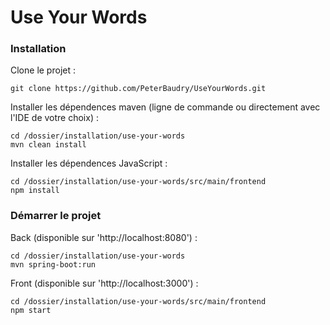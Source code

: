 # Use Your Words

### Installation
Clone le projet :
    
    git clone https://github.com/PeterBaudry/UseYourWords.git
        
Installer les dépendences maven (ligne de commande ou directement avec l'IDE de votre choix) :

    cd /dossier/installation/use-your-words
    mvn clean install
    
Installer les dépendences JavaScript :

    cd /dossier/installation/use-your-words/src/main/frontend
    npm install
    
### Démarrer le projet
Back (disponible sur 'http://localhost:8080') :
    
    cd /dossier/installation/use-your-words
    mvn spring-boot:run
    
Front (disponible sur 'http://localhost:3000') :
    
    cd /dossier/installation/use-your-words/src/main/frontend
    npm start
